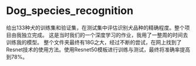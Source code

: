 # Dog_species_recognition
给出133种犬的训练集和验证集，在测试集中评估识别犬品种的精确程度。整个项目由我独立完成。 这是当时我们的一个深度学习的作业，我用了一整周的时间去训练我的模型。 整个文件夹最终有18G之大，经过不断的尝试，在网上找到了Resnet技术的使用方法。使用Resnet50模板进行训练与测试，最终将准确率提高到78%。
